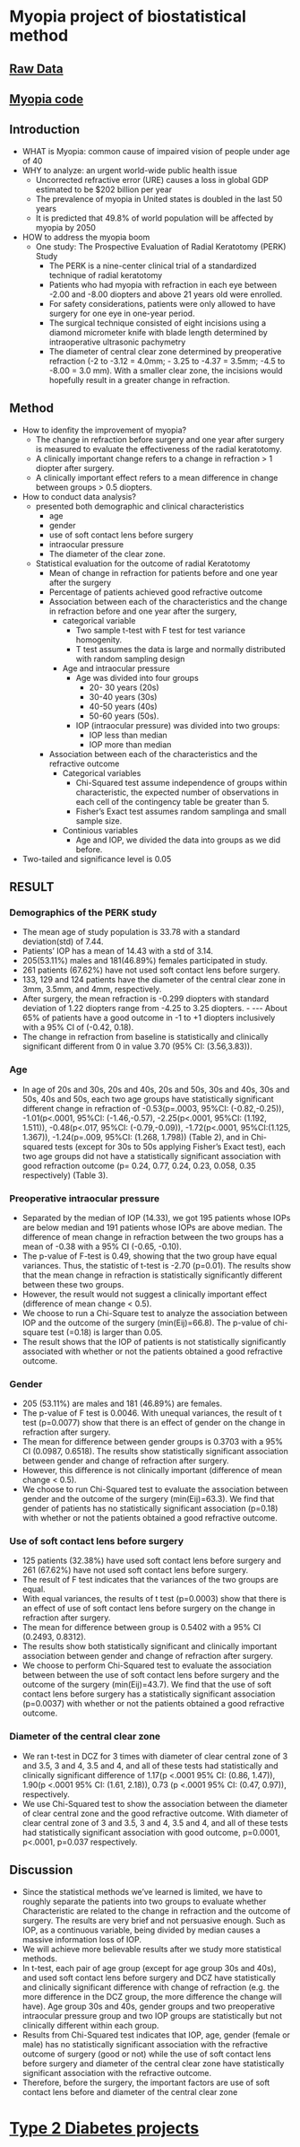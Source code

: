 # Myopia project of biostatistical method
## [Raw Data](/Project/Myopia_rawdata.sas7bdat)
## [Myopia code](/Project/myopia.sas)
## Introduction
- WHAT is Myopia: common cause of impaired vision of people under age of 40
- WHY to analyze: an urgent world-wide public health issue
  - Uncorrected refractive error (URE) causes a loss in global GDP estimated to be $202 billion per year
  - The prevalence of myopia in United states is doubled in the last 50 years
  - It is predicted that 49.8% of world population will be affected by myopia by 2050
- HOW to address the myopia boom
  - One study: The Prospective Evaluation of Radial Keratotomy (PERK) Study
    - The PERK is a nine-center clinical trial of a standardized technique of radial keratotomy
    - Patients who had myopia with refraction in each eye between -2.00 and -8.00 diopters and above 21 years old were enrolled. 
    - For safety considerations, patients were only allowed to have surgery for one eye in one-year period. 
    - The surgical technique consisted of eight incisions using a diamond micrometer knife with blade length determined by intraoperative ultrasonic pachymetry
    - The diameter of central clear zone determined by preoperative refraction (-2 to -3.12 = 4.0mm; - 3.25 to -4.37 = 3.5mm; -4.5 to -8.00 = 3.0 mm). With a smaller clear zone, the incisions would hopefully result in a greater change in refraction. 
## Method
- How to idenfity the improvement of myopia?
  - The change in refraction before surgery and one year after surgery is measured to evaluate the effectiveness of the radial keratotomy. 
  - A clinically important change refers to a change in refraction > 1 diopter after surgery. 
  - A clinically important effect refers to a mean difference in change between groups > 0.5 diopters. 
- How to conduct data analysis? 
  - presented both demographic and clinical characteristics
    - age
    - gender
    - use of soft contact lens before surgery
    - intraocular pressure
    - The diameter of the clear zone.
  - Statistical evaluation for the outcome of radial Keratotomy
    - Mean of change in refraction for patients before and one year after the surgery
    - Percentage of patients achieved good refractive outcome
    - Association between each of the characteristics and the change in refraction before and one year after the surgery, 
      - categorical variable
        - Two sample t-test with F test for test variance homogenity. 
        - T test assumes the data is large and normally distributed with random sampling design
      - Age and intraocular pressure
        - Age was divided into four groups
          - 20- 30 years (20s)
          - 30-40 years (30s)
          - 40-50 years (40s)
          - 50-60 years (50s). 
        - IOP (intraocular pressure) was divided into two groups: 
          - IOP less than median
          - IOP more than median
     - Association between each of the characteristics and the refractive outcome
       - Categorical variables
          - Chi-Squared test assume independence of groups within characteristic, the expected number of observations in each cell of the contingency table be greater than 5.
          - Fisher’s Exact test assumes random samplinga and small sample size.
       - Continious variables
          - Age and IOP, we divided the data into groups as we did before. 
- Two-tailed and significance level is 0.05

## RESULT

### Demographics of the PERK study

- The mean age of study population is 33.78 with a standard deviation(std) of 7.44. 
- Patients’ IOP has a mean of 14.43 with a std of 3.14. 
- 205(53.11%) males and 181(46.89%) females participated in study. 
- 261 patients (67.62%) have not used soft contact lens before surgery. 
- 133, 129 and 124 patients have the diameter of the central clear zone in 3mm, 3.5mm, and 4mm, respectively.
- After surgery, the mean refraction is -0.299 diopters with standard deviation of 1.22 diopters range from -4.25 to 3.25 diopters. - --- About 65% of patients have a good outcome in -1 to +1 diopters inclusively with a 95% CI of (-0.42, 0.18). 
- The change in refraction from baseline is statistically and clinically significant different from 0 in value 3.70 (95% CI: (3.56,3.83)).

### Age

- In age of 20s and 30s, 20s and 40s, 20s and 50s, 30s and 40s, 30s and 50s, 40s and 50s, each two age groups have statistically significant different change in refraction of -0.53(p=.0003, 95%CI: (-0.82,-0.25)), -1.01(p<.0001, 95%CI: (-1.46,-0.57),  -2.25(p<.0001, 95%CI: (1.192, 1.511)), -0.48(p<.017, 95%CI: (-0.79,-0.09)), -1.72(p<.0001, 95%CI:(1.125, 1.367)), -1.24(p=.009, 95%CI: (1.268, 1.798)) (Table 2), and in Chi-squared tests (except for 30s to 50s applying Fisher’s Exact test), each two age groups did not have a statistically significant association with good refraction outcome (p= 0.24, 0.77, 0.24, 0.23, 0.058, 0.35 respectively) (Table 3).

### Preoperative intraocular pressure

- Separated by the median of IOP (14.33), we got 195 patients whose IOPs are below median and 191 patients whose IOPs are above median. The difference of mean change in refraction between the two groups has a mean of -0.38 with a 95% CI (-0.65, -0.10). 
- The p-value of F-test is 0.49, showing that the two group have equal variances. Thus, the statistic of t-test is -2.70 (p=0.01). The results show that the mean change in refraction is statistically significantly different between these two groups. 
- However, the result would not suggest a clinically important effect (difference of mean change < 0.5). 
- We choose to run a Chi-Square test to analyze the association between IOP and the outcome of the surgery (min(Eij)=66.8). The p-value of chi-square test (=0.18) is larger than 0.05. 
- The result shows that the IOP of patients is not statistically significantly associated with whether or not the patients obtained a good refractive outcome.

### Gender 

- 205 (53.11%) are males and 181 (46.89%) are females. 
- The p-value of F test is 0.0046. With unequal variances, the result of t test (p=0.0077) show that there is an effect of gender on the change in refraction after surgery. 
- The mean for difference between gender groups is 0.3703 with a 95% CI (0.0987, 0.6518). The results show statistically significant association between gender and change of refraction after surgery. 
- However, this difference is not clinically important (difference of mean change < 0.5). 
- We choose to run Chi-Squared test to evaluate the association between gender and the outcome of the surgery (min(Eij)=63.3). We find that gender of patients has no statistically significant association (p=0.18) with whether or not the patients obtained a good refractive outcome. 

### Use of soft contact lens before surgery

- 125 patients (32.38%) have used soft contact lens before surgery and 261 (67.62%) have not used soft contact lens before surgery. 
- The result of F test indicates that the variances of the two groups are equal. 
- With equal variances, the results of t test (p=0.0003) show that there is an effect of use of soft contact lens before surgery on the change in refraction after surgery. 
- The mean for difference between group is 0.5402 with a 95% CI (0.2493, 0.8312). 
- The results show both statistically significant and clinically important association between gender and change of refraction after surgery. 
- We choose to perform Chi-Squared test to evaluate the association between between the use of soft contact lens before surgery and the outcome of the surgery (min(Eij)=43.7). We find that the use of soft contact lens before surgery has a statistically significant association (p=0.0037) with whether or not the patients obtained a good refractive outcome.

### Diameter of the central clear zone 

- We ran t-test in DCZ for 3 times with diameter of clear central zone of 3 and 3.5, 3 and 4, 3.5 and 4, and all of these tests had statistically and clinically significant difference of 1.17(p <.0001 95% CI: (0.86, 1.47)), 1.90(p <.0001 95% CI: (1.61, 2.18)), 0.73 (p <.0001 95% CI: (0.47, 0.97)), respectively. 
- We use Chi-Squared test to show the association between the diameter of clear central zone and the good refractive outcome. With diameter of clear central zone of 3 and 3.5, 3 and 4, 3.5 and 4, and all of these tests had statistically significant association with good outcome, p=0.0001, p<.0001, p=0.037 respectively.

## Discussion

- Since the statistical methods we’ve learned is limited, we have to roughly separate the patients into two groups to evaluate whether Characteristic are related to the change in refraction and the outcome of surgery. The results are very brief and not persuasive enough. Such as IOP, as a continuous variable, being divided by median causes a massive information loss of IOP. 
- We will achieve more believable results after we study more statistical methods.
- In t-test, each pair of age group (except for age group 30s and 40s), and used soft contact lens before surgery and DCZ have statistically and clinically significant difference with change of refraction (e.g. the more difference in the DCZ group, the more difference the change will have). Age group 30s and 40s, gender groups and two preoperative intraocular pressure group and two IOP groups are statistically but not clinically different within each group. 
- Results from Chi-Squared test indicates that IOP, age, gender (female or male) has no statistically significant association with the refractive outcome of surgery (good or not) while the use of soft contact lens before surgery and diameter of the central clear zone have statistically significant association with the refractive outcome.
- Therefore, before the surgery, the important factors are use of soft contact lens before and diameter of the central clear zone

# [Type 2 Diabetes projects](/Project/Type2D.sas)
